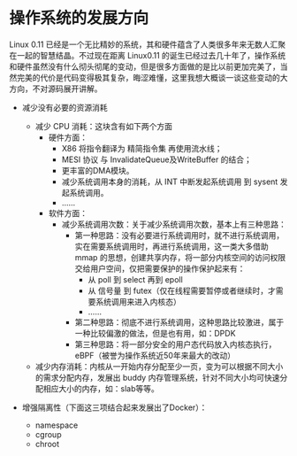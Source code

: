# 操作系统的发展方向
Linux 0.11 已经是一个无比精妙的系统，其和硬件蕴含了人类很多年来无数人汇聚在一起的智慧结晶。不过现在距离 Linux0.11 的诞生已经过去几十年了，操作系统和硬件虽然没有什么彻头彻尾的变动，但是很多方面做的是比以前更加完美了，当然完美的代价是代码变得极其复杂，晦涩难懂，这里我想大概谈一谈这些变动的大方向，不对源码展开讲解。

- 减少没有必要的资源消耗
    - 减少 CPU 消耗：这块含有如下两个方面
        - 硬件方面：
           - X86 将指令翻译为 精简指令集 再使用流水线；
           - MESI 协议 与 InvalidateQueue及WriteBuffer 的结合；
           - 更丰富的DMA模块。
           - 减少系统调用本身的消耗，从 INT 中断发起系统调用 到 sysent 发起系统调用。
           - ......
        - 软件方面：
           - 减少系统调用次数：关于减少系统调用次数，基本上有三种思路：
               - 第一种思路：没有必要进行系统调用时，就不进行系统调用，实在需要系统调用时，再进行系统调用，这一类大多借助 mmap 的思想，创建共享内存，将一部分内核空间的访问权限交给用户空间，仅把需要保护的操作保护起来有：
                   - 从 poll 到 select 再到 epoll 
                   - 从 信号量 到 futex（仅在线程需要暂停或者继续时，才需要系统调用来进入内核态）
                   - ......
               - 第二种思路：彻底不进行系统调用，这种思路比较激进，属于一种比较偏激的做法，但是也有用，如：DPDK
               - 第三种思路：将一部分安全的用户态代码放入内核态执行，eBPF（被誉为操作系统近50年来最大的改动）
    - 减少内存消耗：内核从一开始内存分配至少一页，变为可以根据不同大小的需求分配内存，发展出 buddy 内存管理系统，针对不同大小均可快速分配相应大小的内存，如：slab等等。

- 增强隔离性（下面这三项结合起来发展出了Docker）：
    - namespace
    - cgroup
    - chroot
